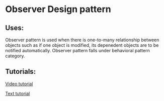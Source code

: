 # Observer Design pattern
## Uses:
Observer pattern is used when there is one-to-many relationship between objects such as if one object is modified, its depenedent objects are to be notified automatically. Observer pattern falls under behavioral pattern category.

## Tutorials:
[Video tutorial](https://youtu.be/wiQdrH2YpT4?list=PLF206E906175C7E07)

[Text tutorial](http://www.tutorialspoint.com/design_pattern/observer_pattern.htm)
